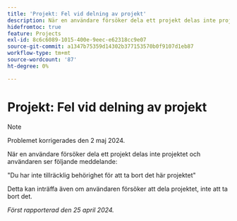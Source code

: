 ```yaml
---
title: 'Projekt: Fel vid delning av projekt'
description: När en användare försöker dela ett projekt delas inte projektet och användaren ser ett meddelande.
hidefromtoc: true
feature: Projects
exl-id: 8c6c6089-1015-400e-9eec-e62318cc9e07
source-git-commit: a1347b75359d14302b377153570b0f9107d1eb87
workflow-type: tm+mt
source-wordcount: '87'
ht-degree: 0%

---
```


# Projekt: Fel vid delning av projekt

>[!NOTE]
>
>Problemet korrigerades den 2 maj 2024.

När en användare försöker dela ett projekt delas inte projektet och användaren ser följande meddelande:

&quot;Du har inte tillräcklig behörighet för att ta bort det här projektet&quot;

Detta kan inträffa även om användaren försöker att dela projektet, inte att ta bort det.

_Först rapporterad den 25 april 2024._
